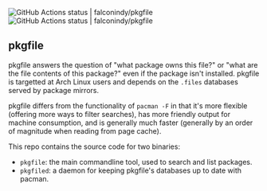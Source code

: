 ![GitHub Actions status | falconindy/pkgfile](https://github.com/falconindy/pkgfile/workflows/arch.x86_64/badge.svg)
![GitHub Actions status | falconindy/pkgfile](https://github.com/falconindy/pkgfile/workflows/arch.x86_64.asan/badge.svg)

## pkgfile

pkgfile answers the question of "what package owns this file?" or "what are the
file contents of this package?" even if the package isn't installed. pkgfile is
targetted at Arch Linux users and depends on the `.files` databases served by
package mirrors.

pkgfile differs from the functionality of `pacman -F` in that it's more
flexible (offering more ways to filter searches), has more friendly output for
machine consumption, and is generally much faster (generally by an order of
magnitude when reading from page cache).

This repo contains the source code for two binaries:

* `pkgfile`: the main commandline tool, used to search and list packages.
* `pkgfiled`: a daemon for keeping pkgfile's databases up to date with pacman.
